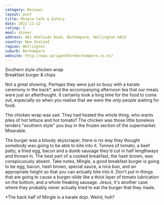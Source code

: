 ```yaml
---
category: Reviews
layout: post
title: Mingle Cafe & Eatery
date: 2022-11-12
rating: 1
meal: dinner
address: 461 Adelaide Road, Berhampore, Wellington 6023
country: New Zealand
region: Wellington
suburb: Berhampore
website: http://www.sprigandfernberhampore.co.nz/
---
```

Southern style chicken wrap  
Breakfast burger & chips  

Not a great showing. Perhaps they were just so busy with a karate ceremony in the back*, and the accompanying afternoon tea that our meals were just an afterthought. It certainly took a long time for the food to come out, especially so when you realise that we were the only people waiting for food. 

The chicken wrap was sad. They had heated the whole thing, who wants piles of hot lettuce and hot tomato? The chicken was those little boneless tenders "southern style" you buy in the frozen section of the supermarket. Miserable. 

The burger was a bloody skyscraper, there is no way they thought somebody was going to be able to bite into it. Tonnes of tomato, a beef patty, a fried egg, bacon and a dumb sausage they'd cut in half lengthways and thrown in. The best part of a cooked breakfast, the hash brown, was conspicuously absent. Take notes, Mingle, a good breakfast burger is going to be egg, bacon, hash brown, special sauce, a nice bun, and an appropriate height so that you can actually bite into it. Don't put in things that are going to cause a burger-slide like a thick layer of tomato lubrication on the bottom, and a whole freaking sausage. Jesus, it's another case where they probably never actually tried to eat the burger that they made. 

*The back half of Mingle is a karate dojo. Weird, huh? 
